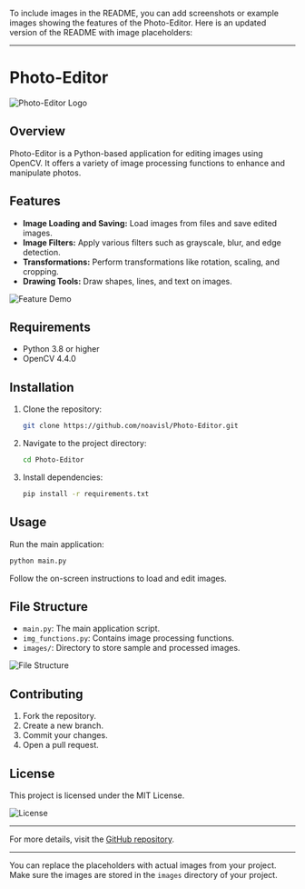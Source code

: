 To include images in the README, you can add screenshots or example images showing the features of the Photo-Editor. Here is an updated version of the README with image placeholders:

---

# Photo-Editor

![Photo-Editor Logo](images/logo.png)

## Overview
Photo-Editor is a Python-based application for editing images using OpenCV. It offers a variety of image processing functions to enhance and manipulate photos.

## Features
- **Image Loading and Saving:** Load images from files and save edited images.
- **Image Filters:** Apply various filters such as grayscale, blur, and edge detection.
- **Transformations:** Perform transformations like rotation, scaling, and cropping.
- **Drawing Tools:** Draw shapes, lines, and text on images.

![Feature Demo](images/feature_demo.png)

## Requirements
- Python 3.8 or higher
- OpenCV 4.4.0

## Installation
1. Clone the repository:
   ```bash
   git clone https://github.com/noavisl/Photo-Editor.git
   ```
2. Navigate to the project directory:
   ```bash
   cd Photo-Editor
   ```
3. Install dependencies:
   ```bash
   pip install -r requirements.txt
   ```

## Usage
Run the main application:
```bash
python main.py
```
Follow the on-screen instructions to load and edit images.

## File Structure
- `main.py`: The main application script.
- `img_functions.py`: Contains image processing functions.
- `images/`: Directory to store sample and processed images.

![File Structure](images/file_structure.png)

## Contributing
1. Fork the repository.
2. Create a new branch.
3. Commit your changes.
4. Open a pull request.

## License
This project is licensed under the MIT License.

![License](images/license.png)

---

For more details, visit the [GitHub repository](https://github.com/noavisl/Photo-Editor).

---

You can replace the placeholders with actual images from your project. Make sure the images are stored in the `images` directory of your project.
